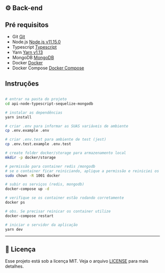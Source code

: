

## :gear: Back-end

## Pré requisitos

- Git [Git](https://git-scm.com)
- Node.js [Node.js v11.15.0](https://nodejs.org/)
- Typescript [Typescript](https://www.typescriptlang.org/)
- Yarn [Yarn v1.13](https://yarnpkg.com/)
- MongoDB [MongoDB](https://www.mongodb.com/)
- Docker [Docker](https://www.docker.com/)
- Docker Compose [Docker Compose](https://docs.docker.com/compose/)

## Instruções

```bash

# entrar na pasta do projeto
cd api-node-typescript-sequelize-mongodb

# instalar as dependências
yarn install

# criar .env para informar as SUAS variáveis de ambiente
cp .env.example .env

# criar .env.test para ambiente de test (jest)
cp .env.test.example .env.test

# create folder docker/storage para armazenamento local
mkdir -p docker/storage

# permissão para container redis /mongodb
# se o container ficar reiniciando, aplique a permissão e reiniciei os containers
sudo chown -R 1001 docker

# subir os serviços (redis, mongodb)
docker-compose up -d

# verifique se os container estão rodando corretamente
docker ps

# obs. Se precisar reinicar os container utilize
docker-compose restart

# iniciar o servidor da aplicação
yarn dev
```

---

## :memo: Licença

Esse projeto está sob a licença MIT. Veja o arquivo [LICENSE](LICENSE) para mais detalhes.
